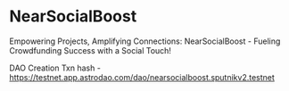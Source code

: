 # NearSocialBoost

Empowering Projects, Amplifying Connections: NearSocialBoost - Fueling Crowdfunding Success with a Social Touch!

DAO Creation Txn hash - https://testnet.app.astrodao.com/dao/nearsocialboost.sputnikv2.testnet 
